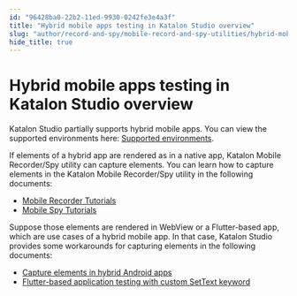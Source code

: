 ```yaml
---
id: "96428ba0-22b2-11ed-9930-0242fe3e4a3f"
title: "Hybrid mobile apps testing in Katalon Studio overview"
slug: "author/record-and-spy/mobile-record-and-spy-utilities/hybrid-mobile-apps-testing/hybrid-mobile-apps-testing-in-katalon-studio-overview"
hide_title: true
---
```


# <a id="id" class="anchor_top_offset"/><a id="ariaid-title1" class="anchor_top_offset"/>Hybrid mobile apps testing in <span xmlns="http://www.w3.org/1999/xhtml" className="ph">Katalon Studio</span>  overview

<p xmlns="http://www.w3.org/1999/xhtml" className="p">Katalon Studio partially supports hybrid mobile apps. You can   view the supported environments here: <a className="xref" href="/general-information/supported-environments/supported-environments-for-katalon-studio-and-katalon-runtime-engine">Supported     environments</a>.</p> 
<p xmlns="http://www.w3.org/1999/xhtml" className="p">If elements of a hybrid app are rendered as in a native app,   Katalon Mobile Recorder/Spy utility can capture elements. You can   learn how to capture elements in the Katalon Mobile Recorder/Spy   utility in the following documents:</p> 
<ul xmlns="http://www.w3.org/1999/xhtml" className="ul"><li className="li">     <a className="xref" href="/author/record-and-spy/mobile-record-and-spy-utilities/mobile-recorder-tutorial---7.6-onwards">Mobile       Recorder Tutorials</a>   </li><li className="li">     <a className="xref" href="/author/record-and-spy/mobile-record-and-spy-utilities/tutorial-for-mobile-object-spy-in-katalon-studio">Mobile       Spy Tutorials</a>   </li></ul> 
<p xmlns="http://www.w3.org/1999/xhtml" className="p">Suppose those elements are rendered in WebView or a   Flutter-based app, which are use cases of a hybrid mobile app. In   that case, Katalon Studio provides some workarounds for capturing   elements in the following documents:</p> 
<ul xmlns="http://www.w3.org/1999/xhtml" className="ul"><li className="li">     <a className="xref" href="/author/record-and-spy/mobile-record-and-spy-utilities/hybrid-mobile-apps-testing/capture-elements-in-hybrid-android-apps-in-katalon-studio">Capture       elements in hybrid Android apps</a>   </li><li className="li">     <a className="xref" href="/author/keywords/custom-keywords/flutter-based-application-testing-with-custom-settext-keyword-in-katalon-studio">Flutter-based       application testing with custom SetText keyword</a>   </li></ul> 
